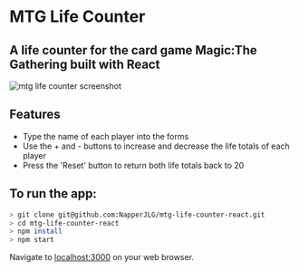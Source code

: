# MTG Life Counter

## A life counter for the card game Magic:The Gathering built with React

![mtg life counter screenshot](https://user-images.githubusercontent.com/19416471/62164421-4af81180-b314-11e9-8e20-8d1badcf8a99.JPG)

## Features

- Type the name of each player into the forms
- Use the + and - buttons to increase and decrease the life totals of each player
- Press the 'Reset' button to return both life totals back to 20

## To run the app:

```bash
> git clone git@github.com:NapperJLG/mtg-life-counter-react.git
> cd mtg-life-counter-react
> npm install
> npm start
```
Navigate to [localhost:3000](http://localhost:3000/) on your web browser.
